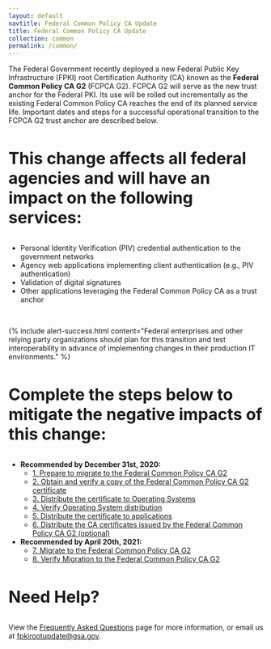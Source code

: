 ```yaml
---
layout: default
navtitle: Federal Common Policy CA Update
title: Federal Common Policy CA Update
collection: common
permalink: /common/
---
```


The Federal Government recently deployed a new Federal Public Key Infrastructure (FPKI) root Certification Authority (CA) known as the **Federal Common Policy CA G2** (FCPCA G2).  FCPCA G2 will serve as the new trust anchor for the Federal PKI. Its use will be rolled out incrementally as the existing Federal Common Policy CA reaches the end of its planned service life. Important dates and steps for a successful operational transition to the FCPCA G2 trust anchor are described below. 

<p style="font-size: 2rem; font-weight: 700; padding-top: 15px;">This change affects all federal agencies and will have an impact on the following services:</p>

- Personal Identity Verification (PIV) credential authentication to the government networks
- Agency web applications implementing client authentication (e.g., PIV authentication)
- Validation of digital signatures
- Other applications leveraging the Federal Common Policy CA as a trust anchor

<br>

{% include alert-success.html content="Federal enterprises and other relying party organizations should plan for this transition and test interoperability in advance of implementing changes in their production IT environments." %} 


<p style="font-size: 2rem; font-weight: 700; padding-top: 15px;">Complete the steps below to mitigate the negative impacts of this change:</p>

- **Recommended by December 31st, 2020:**
     - [1. Prepare to migrate to the Federal Common Policy CA G2]({{site.baseurl}}/common/prepare-to-migrate/)
     - [2. Obtain and verify a copy of the Federal Common Policy CA G2 certificate]({{site.baseurl}}/common/obtain-and-verify/)
     - [3. Distribute the certificate to Operating Systems]({{site.baseurl}}/common/distribute-os/)
     - [4. Verify Operating System distribution]({{site.baseurl}}/common/verify-os-distribution/)
     - [5. Distribute the certificate to applications]({{site.baseurl}}/common/distribute-apps/)
     - [6. Distribute the CA certificates issued by the Federal Common Policy CA G2 (optional)]({{site.baseurl}}/common/certificates/)
- **Recommended by April 20th, 2021:**
     - [7. Migrate to the Federal Common Policy CA G2]({{site.baseurl}}/common/migrate/)
     - [8. Verify Migration to the Federal Common Policy CA G2]({{site.baseurl}}/common/verify-migration/)

<p style="font-size: 2rem; font-weight: 700; padding-top: 15px">Need Help?</p>

View the [Frequently Asked Questions]({{site.baseurl}}/common/faq/) page for more information, or email us at fpkirootupdate@gsa.gov.
